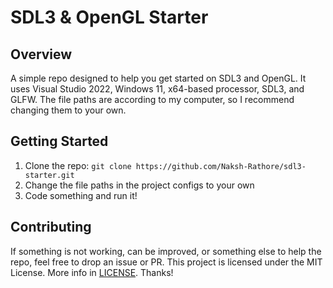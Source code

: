 # SDL3 & OpenGL Starter

## Overview

A simple repo designed to help you get started on SDL3 and OpenGL. It uses Visual Studio 2022, Windows 11, x64-based processor, SDL3, and GLFW. The file paths are according to my computer, so I recommend changing them to your
own. 

## Getting Started

1. Clone the repo: `git clone https://github.com/Naksh-Rathore/sdl3-starter.git`
2. Change the file paths in the project configs to your own
3. Code something and run it!

## Contributing

If something is not working, can be improved, or something else to help the repo, feel free to drop an issue or PR. This project is licensed under the MIT License. More info in 
[LICENSE](https://github.com/Naksh-Rathore/sdl3-starter/blob/main/LICENSE). Thanks!
